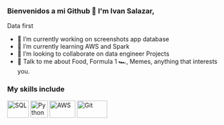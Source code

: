 

### Bienvenidos a mi Github 👋 I'm Ivan Salazar,

Data first 

- 🔭 I’m currently working on screenshots app database
- 🌱 I’m currently learning AWS and Spark 
- 👯 I’m looking to collaborate on data engineer Projects
- 💬 Talk to me about  Food, Formula 1 :racing_car:, Memes, anything that interests you.

### My skills include

<p align="left">
  <img title="SQL" src="https://cloudblogs.microsoft.com/uploads/prod/sites/32/2020/05/SQL.png" width="50" height="40" />
	<img title="Python" src="https://raw.githubusercontent.com/Thomas-George-T/Thomas-George-T/master/assets/python.svg" width="40" height="40" />
	<img title="AWS" src="https://raw.githubusercontent.com/Thomas-George-T/Thomas-George-T/master/assets/aws.svg" width="60" height="40" />
	<img title="Git" src="https://raw.githubusercontent.com/Thomas-George-T/Thomas-George-T/master/assets/git.svg" width="70" height="40" />
</p>

